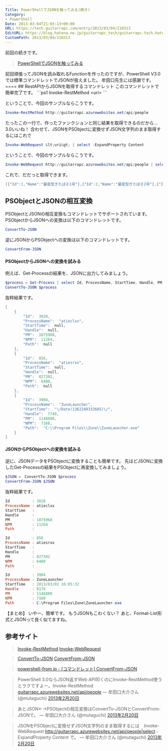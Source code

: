 ```yaml
---
Title: PowerShellでJSONを触ってみる(続き)
Category:
- PowerShell
Date: 2013-03-04T21:03:13+09:00
URL: https://tech.guitarrapc.com/entry/2013/03/04/210313
EditURL: https://blog.hatena.ne.jp/guitarrapc_tech/guitarrapc-tech.hatenablog.com/atom/entry/11696248318757675572
CustomPath: 2013/03/04/210313
---
```


前回の続きです。
<blockquote><a href="http://guitarrapc.wordpress.com/2013/02/20/powershell%e3%81%a7JSON%e3%82%92%e8%a7%a6%e3%81%a3%e3%81%a6%e3%81%bf%e3%82%8b/" target="_blank">PowerShellでJSONを触ってみる </a></blockquote>
前回頑張ってJSONを読み取れるFunctionを作ったのですが、PowerShell V3.0では標準コマンドレットでJSONが扱えました。 牟田口先生には感謝です。 ====
## RestAPIからJSONを取得するコマンドレット
このコマンドレットで簡単完了です。
```ps1
Invoke-RestMethod &lt;uri&gt;
```

ということで、今回のサンプルならこうです。
```ps1
Invoke-RestMethod http://guitarrapc.azurewebsites.net/api/people
```

たったこの一行で、作ったファンクションと同じ結果を取得できるのだから…3.0いいね！ 合わせて、JSONをPSObjectに変換せずJSON文字列のまま取得するにはこれで
```ps1
Invoke-WebRequest &lt;uri&gt; | select -ExpandProperty Content
```

ということで、今回のサンプルならこうです。
```ps1
Invoke-WebRequest http://guitarrapc.azurewebsites.net/api/people | select -ExpandProperty Content
```

これで、だだっと取得できます。
```ps1
[{"Id":1,"Name":"量産型ぎたぱそ1号"},{"Id":2,"Name":"量産型ぎたぱそ2号"},{"Id":3,"Name":"量産型ぎたぱそ3号"},{"Id":4,"N......
```

## PSObjectとJSONの相互変換
PSObjectとJSONの相互変換もコマンドレットでサポートされています。 PSObjectからJSONへの変換は以下のコマンドレットです。
```ps1
ConvertTo-JSON
```

逆にJSONからPSObjectへの変換は以下のコマンドレットです。
```ps1
ConvertFrom-JSON
```

#### PSObjectからJSONへの変換を試みる
例えば、Get-Processの結果を、JSONに出力してみましょう。
```ps1
$process = Get-Process | select Id, ProcessName, StartTime, Handle, PM, NPM, Path
ConvertTo-JSON $process
```

抜粋結果です。
```ps1
[
	{
		"Id":  3020,
		"ProcessName":  "atieclxx",
		"StartTime":  null,
		"Handle":  null,
		"PM":  1875968,
		"NPM":  11264,
		"Path":  null
	},
	{
		"Id":  856,
		"ProcessName":  "atiesrxx",
		"StartTime":  null,
		"Handle":  null,
		"PM":  827392,
		"NPM":  6480,
		"Path":  null
	},
	{
		"Id":  3904,
		"ProcessName":  "ZuneLauncher",
		"StartTime":  "\/Date(1362240332685)\/",
		"Handle":  7748,
		"PM":  1146880,
		"NPM":  7168,
		"Path":  "C:\\Program Files\\Zune\\ZuneLauncher.exe"
	}
]
```

#### JSONからPSObjectへの変換を試みる
逆に、JSONデータをPSObjectに変換することも簡単です。 先ほどJSONに変換したGet-Processの結果をPSObjectに再変換してみましょう。
```ps1
$JSON =　ConvertTo-JSON $process
ConvertFrom-JSON $JSON
```

抜粋結果です。
```ps1
Id          : 3020
ProcessName : atieclxx
StartTime   :
Handle      :
PM          : 1875968
NPM         : 11264
Path        :

Id          : 856
ProcessName : atiesrxx
StartTime   :
Handle      :
PM          : 827392
NPM         : 6480
Path        :

Id          : 3904
ProcessName : ZuneLauncher
StartTime   : 2013/03/02 16:05:32
Handle      : 8176
PM          : 1146880
NPM         : 7168
Path        : C:\Program Files\Zune\ZuneLauncher.exe
```

【まとめ】 いやー、簡単です。 もうJSONもこわくない？ あと、Format-List形式とJSONって良く似てますね。
## 参考サイト
<blockquote><a href="http://technet.microsoft.com/en-us/library/hh849971.aspx" target="_blank">Invoke-RestMethod</a> <a href="http://technet.microsoft.com/en-us/library/hh849901.aspx" target="_blank">Invoke-WebRequest</a></blockquote>
<blockquote><a href="http://technet.microsoft.com/en-us/library/hh849922.aspx" target="_blank">ConvertTo-JSON</a> <a href="http://technet.microsoft.com/en-us/library/hh849898.aspx" target="_blank">ConvertFrom-JSON</a></blockquote>
<blockquote><a href="http://blog.powershell-from.jp/?p=1826" target="_blank">powershell-from.jp - [コマンドレット] ConvertFrom-JSON</a></blockquote>
<blockquote class="twitter-tweet" lang="ja">
PowerShell 3.0ならJSON返すWeb API叩くのにInvoke-RestMethod使うとラクですよー。Invoke-RestMethod <a title="http://guitarrapc.azurewebsites.net/api/people" href="http://t.co/e0rBuncR">guitarrapc.azurewebsites.net/api/people</a>
— 牟田口大介さん (@mutaguchi) <a href="https://twitter.com/mutaguchi/status/304232249488969729">2013年2月20日</a></blockquote>
<blockquote class="twitter-tweet" lang="ja">
あとJSON←→PSObjectの相互変換はConvertTo-JSONとConvertFrom-JSONで。
— 牟田口大介さん (@mutaguchi) <a href="https://twitter.com/mutaguchi/status/304232813945827328">2013年2月20日</a></blockquote>
<blockquote class="twitter-tweet" lang="ja">
JSONをPSObjectに変換せずJSON文字列のまま取得するには　Invoke-WebRequest <a href="http://guitarrapc.azurewebsites.net/api/people|select">http://guitarrapc.azurewebsites.net/api/people|select</a> -ExpandProperty Content で。
— 牟田口大介さん (@mutaguchi) <a href="https://twitter.com/mutaguchi/status/304233514403000320">2013年2月20日</a></blockquote>
